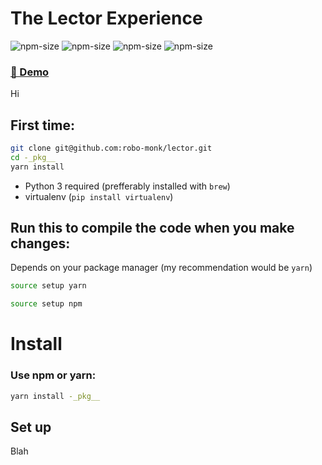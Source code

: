 # The Lector Experience
![npm-size](https://img.shields.io/npm/v/lectorjs?style=flat-square)
![npm-size](https://img.shields.io/npm/l/lectorjs?style=flat-square)
![npm-size](https://img.shields.io/github/commit-activity/m/robo-monk/lector?style=flat-square)
![npm-size](https://img.shields.io/npm/dw/lectorjs?style=flat-square)

### [ 🚀 Demo ](https://robo-monk.github.io/lector)

Hi


## First time:

```bash
git clone git@github.com:robo-monk/lector.git
cd -_pkg__
yarn install
```
* Python 3 required (prefferably installed with `brew`)
* virtualenv (`pip install virtualenv`)

## Run this to compile the code when you make changes:

Depends on your package manager (my recommendation would be `yarn`)

```bash
source setup yarn
```

```bash
source setup npm
```

# Install

### Use npm or yarn:
```bash
yarn install -_pkg__
```

## Set up

Blah